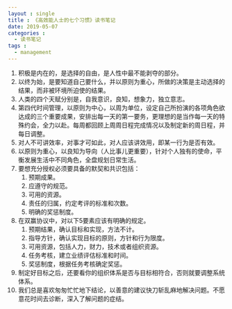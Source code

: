 ```yaml
---
layout : single
title : 《高效能人士的七个习惯》读书笔记
date: 2019-05-07
categories : 
  - 读书笔记
tags : 
  - management
---
```

1. 积极是内在的，是选择的自由，是人性中最不能剥夺的部分。
2. 以终为始，是要知道自己要什么，并以原则为重心，所做的决策是主动选择的结果，而非被环境所迫使的结果。
3. 人类的四个天赋分别是，自我意识，良知，想象力，独立意志。
4. 第四代时间管理，以原则为中心，以周为单位，设定自己所扮演的各项角色欲达成的三个重要成果，安排出每一天的第一要务，更理想的是当作每一天的特殊约会，全力以赴。每周都回顾上周周日程完成情况以及制定新的周日程，并每日调整。
5. 对人不可讲效率，对事才可如此，对人应该讲效用，即某一行为是否有效。
6. 以原则为重心，以良知为导向（人比事儿更重要），针对个人独有的使命，平衡发展生活中不同角色，全盘规划日常生活。
7. 要想充分授权必须要具备的默契和共识包括：
    1. 预期成果。
    2. 应遵守的规范。
    3. 可用的资源。
    4. 责任的归属，约定考评的标准和次数。
    5. 明确的奖惩制度。
8. 在双赢协议中，对以下5要素应该有明确的规定。
    1. 预期结果，确认目标和实现，方法不计。
    2. 指导方针，确认实现目标的原则，方针和行为限度。
    3. 可用资源，包括人力，财力，技术或者组织资源。
    4. 任务考核，建立业绩评估标准和时间。
    5. 奖惩制度，根据任务考核确定奖惩。
9. 制定好目标之后，还要看你的组织体系是否与目标相符合，否则就要调整系统体系。
10. 我们总是喜欢匆匆忙忙地下结论，以善意的建议快刀斩乱麻地解决问题。不愿意花时间去诊断，深入了解问题的症结。
